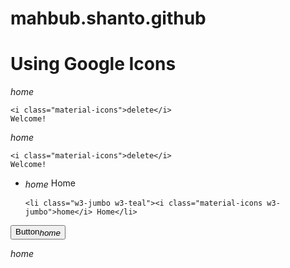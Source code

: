 # mahbub.shanto.github
<!DOCTYPE html>
<html>
<title>W3.CSS</title>
<meta name="viewport" content="width=device-width, initial-scale=1">
<link rel="stylesheet" href="https://www.w3schools.com/w3css/4/w3.css">
<link rel="stylesheet" href="https://fonts.googleapis.com/icon?family=Material+Icons">
<style>
.material-icons {vertical-align:-14%}
</style>
<body>

<div class="w3-container">
  <h1>Using Google Icons</h1>

  <div class="w3-padding w3-xlarge w3-teal">
    <i class="material-icons">home</i>
 
    <i class="material-icons">delete</i>
    Welcome!
  </div>

 <div class="w3-padding w3-xlarge w3-text-orange">
    <i class="material-icons">home</i>
   
    <i class="material-icons">delete</i>
    Welcome!
  </div>

  <ul class="w3-ul">
    <li><i class="material-icons">home</i> Home</li>
    
    <li class="w3-jumbo w3-teal"><i class="material-icons w3-jumbo">home</i> Home</li>
  </ul>

  <p><button class="w3-btn w3-orange w3-xlarge">Button<i class="w3-margin-left material-icons">home</i></button></p>

  <p><i class="material-icons w3-spin w3-jumbo">home</i></p>
</div>

</body>
</html>

